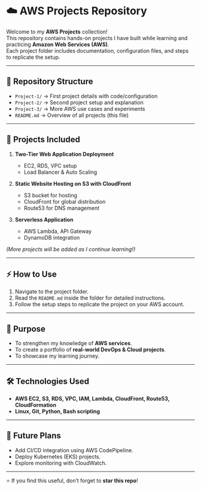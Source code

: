 
# ☁️ AWS Projects Repository

Welcome to my **AWS Projects** collection!  
This repository contains hands-on projects I have built while learning and practicing **Amazon Web Services (AWS)**.  
Each project folder includes documentation, configuration files, and steps to replicate the setup.

---

## 📂 Repository Structure
- `Project-1/` → First project details with code/configuration  
- `Project-2/` → Second project setup and explanation  
- `Project-3/` → More AWS use cases and experiments  
- `README.md` → Overview of all projects (this file)  

---

## 🚀 Projects Included
1. **Two-Tier Web Application Deployment**  
   - EC2, RDS, VPC setup  
   - Load Balancer & Auto Scaling  

2. **Static Website Hosting on S3 with CloudFront**  
   - S3 bucket for hosting  
   - CloudFront for global distribution  
   - Route53 for DNS management  

3. **Serverless Application**  
   - AWS Lambda, API Gateway  
   - DynamoDB integration  

*(More projects will be added as I continue learning!)*

---

## ⚡ How to Use
1. Navigate to the project folder.  
2. Read the `README.md` inside the folder for detailed instructions.  
3. Follow the setup steps to replicate the project on your AWS account.  

---

## 🎯 Purpose
- To strengthen my knowledge of **AWS services**.  
- To create a portfolio of **real-world DevOps & Cloud projects**.  
- To showcase my learning journey.  

---

## 🛠️ Technologies Used
- **AWS EC2, S3, RDS, VPC, IAM, Lambda, CloudFront, Route53, CloudFormation**  
- **Linux, Git, Python, Bash scripting**  

---

## 📌 Future Plans
- Add CI/CD integration using AWS CodePipeline.  
- Deploy Kubernetes (EKS) projects.  
- Explore monitoring with CloudWatch.  

---

⭐ If you find this useful, don’t forget to **star this repo**!
